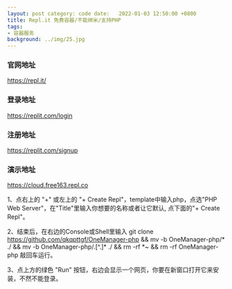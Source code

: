 ```yaml
---
layout: post category: code date:   2022-01-03 12:50:00 +0800
title: Repl.it 免费容器/不能绑米/支持PHP
tags:
- 容器服务
background: ../img/25.jpg
---
```


### 官网地址
https://repl.it/

### 登录地址
https://replit.com/login

### 注册地址
https://replit.com/signup

### 演示地址
https://cloud.free163.repl.co


1、点右上的 "+" 或左上的 "+ Create Repl"，template中输入php，点选"PHP Web Server"，在"Title"里输入你想要的名称或者让它默认, 点下面的"+ Create Repl"。

2、结束后，在右边的Console或Shell里输入 git clone https://github.com/qkqpttgf/OneManager-php && mv -b OneManager-php/* ./ && mv -b OneManager-php/.[^.]* ./ && rm -rf *~ && rm -rf OneManager-php 敲回车运行。

3、点上方的绿色 "Run" 按钮，右边会显示一个网页，你要在新窗口打开它来安装，不然不能登录。